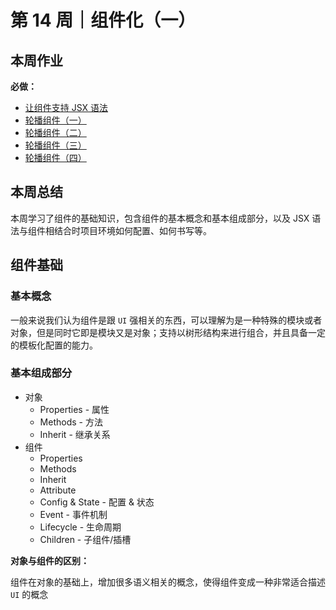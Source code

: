 # 第 14 周｜组件化（一）

## 本周作业

**必做：**

- [让组件支持 JSX 语法](./homework/jsx/main.js)
- [轮播组件（一）](./homework/carousel/js/1.js)
- [轮播组件（二）](./homework/carousel/js/2.js)
- [轮播组件（三）](./homework/carousel/js/3.js)
- [轮播组件（四）](./homework/carousel/js/4.js)

## 本周总结

本周学习了组件的基础知识，包含组件的基本概念和基本组成部分，以及 JSX 语法与组件相结合时项目环境如何配置、如何书写等。

## 组件基础

### 基本概念

一般来说我们认为组件是跟 `UI` 强相关的东西，可以理解为是一种特殊的模块或者对象，但是同时它即是模块又是对象；支持以树形结构来进行组合，并且具备一定的模板化配置的能力。

### 基本组成部分

- 对象
  - Properties - 属性
  - Methods - 方法
  - Inherit - 继承关系
- 组件
  - Properties
  - Methods
  - Inherit
  - Attribute
  - Config & State - 配置 & 状态
  - Event - 事件机制
  - Lifecycle - 生命周期
  - Children - 子组件/插槽

**对象与组件的区别：**

组件在对象的基础上，增加很多语义相关的概念，使得组件变成一种非常适合描述 `UI` 的概念
